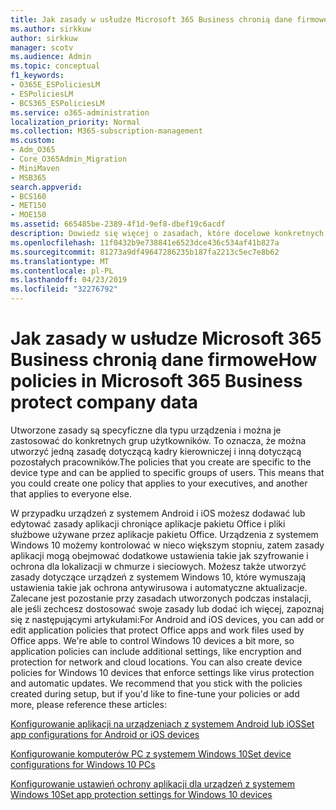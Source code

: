 ```yaml
---
title: Jak zasady w usłudze Microsoft 365 Business chronią dane firmowe
ms.author: sirkkuw
author: sirkkuw
manager: scotv
ms.audience: Admin
ms.topic: conceptual
f1_keywords:
- O365E_ESPoliciesLM
- ESPoliciesLM
- BCS365_ESPoliciesLM
ms.service: o365-administration
localization_priority: Normal
ms.collection: M365-subscription-management
ms.custom:
- Adm_O365
- Core_O365Admin_Migration
- MiniMaven
- MSB365
search.appverid:
- BCS160
- MET150
- MOE150
ms.assetid: 665485be-2389-4f1d-9ef8-dbef19c6acdf
description: Dowiedz się więcej o zasadach, które docelowe konkretnych urządzeń i grup zabezpieczeń do ochrony danych firmowych na urządzeniach osobistych użytkownika.
ms.openlocfilehash: 11f0432b9e738841e6523dce436c534af41b827a
ms.sourcegitcommit: 81273a9df49647286235b187fa2213c5ec7e8b62
ms.translationtype: MT
ms.contentlocale: pl-PL
ms.lasthandoff: 04/23/2019
ms.locfileid: "32276792"
---
```

# <a name="how-policies-in-microsoft-365-business-protect-company-data"></a><span data-ttu-id="ac0f6-103">Jak zasady w usłudze Microsoft 365 Business chronią dane firmowe</span><span class="sxs-lookup"><span data-stu-id="ac0f6-103">How policies in Microsoft 365 Business protect company data</span></span>

<span data-ttu-id="ac0f6-p101">Utworzone zasady są specyficzne dla typu urządzenia i można je zastosować do konkretnych grup użytkowników. To oznacza, że można utworzyć jedną zasadę dotyczącą kadry kierowniczej i inną dotyczącą pozostałych pracowników.</span><span class="sxs-lookup"><span data-stu-id="ac0f6-p101">The policies that you create are specific to the device type and can be applied to specific groups of users. This means that you could create one policy that applies to your executives, and another that applies to everyone else.</span></span>
  
<span data-ttu-id="ac0f6-p102">W przypadku urządzeń z systemem Android i iOS możesz dodawać lub edytować zasady aplikacji chroniące aplikacje pakietu Office i pliki służbowe używane przez aplikacje pakietu Office. Urządzenia z systemem Windows 10 możemy kontrolować w nieco większym stopniu, zatem zasady aplikacji mogą obejmować dodatkowe ustawienia takie jak szyfrowanie i ochrona dla lokalizacji w chmurze i sieciowych. Możesz także utworzyć zasady dotyczące urządzeń z systemem Windows 10, które wymuszają ustawienia takie jak ochrona antywirusowa i automatyczne aktualizacje. Zalecane jest pozostanie przy zasadach utworzonych podczas instalacji, ale jeśli zechcesz dostosować swoje zasady lub dodać ich więcej, zapoznaj się z następującymi artykułami:</span><span class="sxs-lookup"><span data-stu-id="ac0f6-p102">For Android and iOS devices, you can add or edit application policies that protect Office apps and work files used by Office apps. We're able to control Windows 10 devices a bit more, so application policies can include additional settings, like encryption and protection for network and cloud locations. You can also create device policies for Windows 10 devices that enforce settings like virus protection and automatic updates. We recommend that you stick with the policies created during setup, but if you'd like to fine-tune your policies or add more, please reference these articles:</span></span>
  
[<span data-ttu-id="ac0f6-110">Konfigurowanie aplikacji na urządzeniach z systemem Android lub iOS</span><span class="sxs-lookup"><span data-stu-id="ac0f6-110">Set app configurations for Android or iOS devices</span></span>](app-protection-settings-for-android-and-ios.md)
  
[<span data-ttu-id="ac0f6-111">Konfigurowanie komputerów PC z systemem Windows 10</span><span class="sxs-lookup"><span data-stu-id="ac0f6-111">Set device configurations for Windows 10 PCs</span></span>](protection-settings-for-windows-10-pcs.md)
  
[<span data-ttu-id="ac0f6-112">Konfigurowanie ustawień ochrony aplikacji dla urządzeń z systemem Windows 10</span><span class="sxs-lookup"><span data-stu-id="ac0f6-112">Set app protection settings for Windows 10 devices</span></span>](protection-settings-for-windows-10-devices.md)
  

